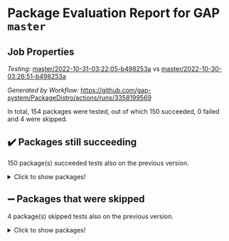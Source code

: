 # Package Evaluation Report for GAP `master`

## Job Properties

*Testing:* [master/2022-10-31-03:22:05-b498253a](https://github.com/gap-system/PackageDistro/blob/data/reports/master/2022-10-31-03:22:05-b498253a) vs [master/2022-10-30-03:26:51-b498253a](https://github.com/gap-system/PackageDistro/blob/data/reports/master/2022-10-30-03:26:51-b498253a)

*Generated by Workflow:* https://github.com/gap-system/PackageDistro/actions/runs/3358199569

In total, 154 packages were tested, out of which 150 succeeded, 0 failed and 4 were skipped.

## :heavy_check_mark: Packages still succeeding

150 package(s) succeeded tests also on the previous version.
<details><summary>Click to show packages!</summary>

- 4ti2interface 2022.09-01 [(success)](https://github.com/gap-system/PackageDistro/actions/runs/3358199569/jobs/5564952901)
- ace 5.6.1 [(success)](https://github.com/gap-system/PackageDistro/actions/runs/3358199569/jobs/5564952961)
- aclib 1.3.2 [(success)](https://github.com/gap-system/PackageDistro/actions/runs/3358199569/jobs/5564953030)
- agt 0.3 [(success)](https://github.com/gap-system/PackageDistro/actions/runs/3358199569/jobs/5564953092)
- alnuth 3.2.1 [(success)](https://github.com/gap-system/PackageDistro/actions/runs/3358199569/jobs/5564953164)
- anupq 3.2.6 [(success)](https://github.com/gap-system/PackageDistro/actions/runs/3358199569/jobs/5564953234)
- atlasrep 2.1.6 [(success)](https://github.com/gap-system/PackageDistro/actions/runs/3358199569/jobs/5564953299)
- autodoc 2022.10.20 [(success)](https://github.com/gap-system/PackageDistro/actions/runs/3358199569/jobs/5564953360)
- automata 1.15 [(success)](https://github.com/gap-system/PackageDistro/actions/runs/3358199569/jobs/5564953446)
- automgrp 1.3.2 [(success)](https://github.com/gap-system/PackageDistro/actions/runs/3358199569/jobs/5564953543)
- autpgrp 1.11 [(success)](https://github.com/gap-system/PackageDistro/actions/runs/3358199569/jobs/5564953616)
- cap 2022.10-08 [(success)](https://github.com/gap-system/PackageDistro/actions/runs/3358199569/jobs/5564953688)
- caratinterface 2.3.4 [(success)](https://github.com/gap-system/PackageDistro/actions/runs/3358199569/jobs/5564953809)
- cddinterface 2022.08.11 [(success)](https://github.com/gap-system/PackageDistro/actions/runs/3358199569/jobs/5564953876)
- circle 1.6.5 [(success)](https://github.com/gap-system/PackageDistro/actions/runs/3358199569/jobs/5564953967)
- classicpres 1.22 [(success)](https://github.com/gap-system/PackageDistro/actions/runs/3358199569/jobs/5564954072)
- cohomolo 1.6.10 [(success)](https://github.com/gap-system/PackageDistro/actions/runs/3358199569/jobs/5564954158)
- congruence 1.2.4 [(success)](https://github.com/gap-system/PackageDistro/actions/runs/3358199569/jobs/5564954234)
- corelg 1.56 [(success)](https://github.com/gap-system/PackageDistro/actions/runs/3358199569/jobs/5564954302)
- crime 1.6 [(success)](https://github.com/gap-system/PackageDistro/actions/runs/3358199569/jobs/5564954393)
- crisp 1.4.5 [(success)](https://github.com/gap-system/PackageDistro/actions/runs/3358199569/jobs/5564954460)
- crypting 0.10.3 [(success)](https://github.com/gap-system/PackageDistro/actions/runs/3358199569/jobs/5564954527)
- cryst 4.1.25 [(success)](https://github.com/gap-system/PackageDistro/actions/runs/3358199569/jobs/5564954595)
- crystcat 1.1.10 [(success)](https://github.com/gap-system/PackageDistro/actions/runs/3358199569/jobs/5564954670)
- ctbllib 1.3.4 [(success)](https://github.com/gap-system/PackageDistro/actions/runs/3358199569/jobs/5564954730)
- cubefree 1.19 [(success)](https://github.com/gap-system/PackageDistro/actions/runs/3358199569/jobs/5564954799)
- curlinterface 2.3.1 [(success)](https://github.com/gap-system/PackageDistro/actions/runs/3358199569/jobs/5564954858)
- cvec 2.7.6 [(success)](https://github.com/gap-system/PackageDistro/actions/runs/3358199569/jobs/5564954946)
- datastructures 0.2.7 [(success)](https://github.com/gap-system/PackageDistro/actions/runs/3358199569/jobs/5564955032)
- deepthought 1.0.6 [(success)](https://github.com/gap-system/PackageDistro/actions/runs/3358199569/jobs/5564955113)
- design 1.7 [(success)](https://github.com/gap-system/PackageDistro/actions/runs/3358199569/jobs/5564955183)
- difsets 2.3.1 [(success)](https://github.com/gap-system/PackageDistro/actions/runs/3358199569/jobs/5564955269)
- digraphs 1.6.0 [(success)](https://github.com/gap-system/PackageDistro/actions/runs/3358199569/jobs/5564955353)
- edim 1.3.6 [(success)](https://github.com/gap-system/PackageDistro/actions/runs/3358199569/jobs/5564955416)
- example 4.3.2 [(success)](https://github.com/gap-system/PackageDistro/actions/runs/3358199569/jobs/5564955476)
- examplesforhomalg 2022.10-01 [(success)](https://github.com/gap-system/PackageDistro/actions/runs/3358199569/jobs/5564955545)
- factint 1.6.3 [(success)](https://github.com/gap-system/PackageDistro/actions/runs/3358199569/jobs/5564955609)
- ferret 1.0.9 [(success)](https://github.com/gap-system/PackageDistro/actions/runs/3358199569/jobs/5564955671)
- fga 1.4.0 [(success)](https://github.com/gap-system/PackageDistro/actions/runs/3358199569/jobs/5564955742)
- fining 1.5.1 [(success)](https://github.com/gap-system/PackageDistro/actions/runs/3358199569/jobs/5564955813)
- float 1.0.3 [(success)](https://github.com/gap-system/PackageDistro/actions/runs/3358199569/jobs/5564955875)
- format 1.4.3 [(success)](https://github.com/gap-system/PackageDistro/actions/runs/3358199569/jobs/5564955944)
- forms 1.2.9 [(success)](https://github.com/gap-system/PackageDistro/actions/runs/3358199569/jobs/5564956014)
- fplsa 1.2.5 [(success)](https://github.com/gap-system/PackageDistro/actions/runs/3358199569/jobs/5564956076)
- fr 2.4.11 [(success)](https://github.com/gap-system/PackageDistro/actions/runs/3358199569/jobs/5564956140)
- francy 1.2.5 [(success)](https://github.com/gap-system/PackageDistro/actions/runs/3358199569/jobs/5564956198)
- fwtree 1.3 [(success)](https://github.com/gap-system/PackageDistro/actions/runs/3358199569/jobs/5564956250)
- gapdoc 1.6.6 [(success)](https://github.com/gap-system/PackageDistro/actions/runs/3358199569/jobs/5564956301)
- gauss 2022.10-01 [(success)](https://github.com/gap-system/PackageDistro/actions/runs/3358199569/jobs/5564956366)
- gaussforhomalg 2022.08-03 [(success)](https://github.com/gap-system/PackageDistro/actions/runs/3358199569/jobs/5564956428)
- gbnp 1.0.5 [(success)](https://github.com/gap-system/PackageDistro/actions/runs/3358199569/jobs/5564956499)
- generalizedmorphismsforcap 2022.09-01 [(success)](https://github.com/gap-system/PackageDistro/actions/runs/3358199569/jobs/5564956561)
- genss 1.6.8 [(success)](https://github.com/gap-system/PackageDistro/actions/runs/3358199569/jobs/5564956619)
- gradedmodules 2022.09-02 [(success)](https://github.com/gap-system/PackageDistro/actions/runs/3358199569/jobs/5564956681)
- gradedringforhomalg 2022.10-01 [(success)](https://github.com/gap-system/PackageDistro/actions/runs/3358199569/jobs/5564956744)
- grape 4.8.5 [(success)](https://github.com/gap-system/PackageDistro/actions/runs/3358199569/jobs/5564956801)
- groupoids 1.71 [(success)](https://github.com/gap-system/PackageDistro/actions/runs/3358199569/jobs/5564956903)
- grpconst 2.6.2 [(success)](https://github.com/gap-system/PackageDistro/actions/runs/3358199569/jobs/5564956971)
- guarana 0.96.3 [(success)](https://github.com/gap-system/PackageDistro/actions/runs/3358199569/jobs/5564957058)
- guava 3.17 [(success)](https://github.com/gap-system/PackageDistro/actions/runs/3358199569/jobs/5564957121)
- hap 1.47 [(success)](https://github.com/gap-system/PackageDistro/actions/runs/3358199569/jobs/5564957198)
- hapcryst 0.1.15 [(success)](https://github.com/gap-system/PackageDistro/actions/runs/3358199569/jobs/5564957277)
- hecke 1.5.3 [(success)](https://github.com/gap-system/PackageDistro/actions/runs/3358199569/jobs/5564957340)
- help 3.5 [(success)](https://github.com/gap-system/PackageDistro/actions/runs/3358199569/jobs/5564957422)
- homalg 2022.08-04 [(success)](https://github.com/gap-system/PackageDistro/actions/runs/3358199569/jobs/5564957485)
- homalgtocas 2022.10-01 [(success)](https://github.com/gap-system/PackageDistro/actions/runs/3358199569/jobs/5564957622)
- idrel 2.44 [(success)](https://github.com/gap-system/PackageDistro/actions/runs/3358199569/jobs/5564957694)
- images 1.3.1 [(success)](https://github.com/gap-system/PackageDistro/actions/runs/3358199569/jobs/5564957801)
- intpic 0.3.0 [(success)](https://github.com/gap-system/PackageDistro/actions/runs/3358199569/jobs/5564957866)
- io 4.8.0 [(success)](https://github.com/gap-system/PackageDistro/actions/runs/3358199569/jobs/5564957939)
- io_forhomalg 2022.09-01 [(success)](https://github.com/gap-system/PackageDistro/actions/runs/3358199569/jobs/5564958016)
- irredsol 1.4.3 [(success)](https://github.com/gap-system/PackageDistro/actions/runs/3358199569/jobs/5564958089)
- json 2.1.1 [(success)](https://github.com/gap-system/PackageDistro/actions/runs/3358199569/jobs/5564958183)
- jupyterkernel 1.4.1 [(success)](https://github.com/gap-system/PackageDistro/actions/runs/3358199569/jobs/5564958266)
- jupyterviz 1.5.6 [(success)](https://github.com/gap-system/PackageDistro/actions/runs/3358199569/jobs/5564958333)
- kan 1.34 [(success)](https://github.com/gap-system/PackageDistro/actions/runs/3358199569/jobs/5564958418)
- kbmag 1.5.10 [(success)](https://github.com/gap-system/PackageDistro/actions/runs/3358199569/jobs/5564958538)
- laguna 3.9.5 [(success)](https://github.com/gap-system/PackageDistro/actions/runs/3358199569/jobs/5564958649)
- liealgdb 2.2.1 [(success)](https://github.com/gap-system/PackageDistro/actions/runs/3358199569/jobs/5564958733)
- liepring 2.8 [(success)](https://github.com/gap-system/PackageDistro/actions/runs/3358199569/jobs/5564958814)
- liering 2.4.2 [(success)](https://github.com/gap-system/PackageDistro/actions/runs/3358199569/jobs/5564958872)
- linearalgebraforcap 2022.10-04 [(success)](https://github.com/gap-system/PackageDistro/actions/runs/3358199569/jobs/5564958946)
- localizeringforhomalg 2022.09-01 [(success)](https://github.com/gap-system/PackageDistro/actions/runs/3358199569/jobs/5564959028)
- loops 3.4.2 [(success)](https://github.com/gap-system/PackageDistro/actions/runs/3358199569/jobs/5564959116)
- lpres 1.0.3 [(success)](https://github.com/gap-system/PackageDistro/actions/runs/3358199569/jobs/5564959190)
- majoranaalgebras 1.5 [(success)](https://github.com/gap-system/PackageDistro/actions/runs/3358199569/jobs/5564959262)
- mapclass 1.4.6 [(success)](https://github.com/gap-system/PackageDistro/actions/runs/3358199569/jobs/5564959343)
- matgrp 0.70 [(success)](https://github.com/gap-system/PackageDistro/actions/runs/3358199569/jobs/5564959464)
- matricesforhomalg 2022.10-06 [(success)](https://github.com/gap-system/PackageDistro/actions/runs/3358199569/jobs/5564959539)
- modisom 2.5.3 [(success)](https://github.com/gap-system/PackageDistro/actions/runs/3358199569/jobs/5564959617)
- modulepresentationsforcap 2022.10-04 [(success)](https://github.com/gap-system/PackageDistro/actions/runs/3358199569/jobs/5564959696)
- modules 2022.09-01 [(success)](https://github.com/gap-system/PackageDistro/actions/runs/3358199569/jobs/5564959773)
- monoidalcategories 2022.10-01 [(success)](https://github.com/gap-system/PackageDistro/actions/runs/3358199569/jobs/5564959863)
- nconvex 2022.09-01 [(success)](https://github.com/gap-system/PackageDistro/actions/runs/3358199569/jobs/5564959940)
- nilmat 1.4.2 [(success)](https://github.com/gap-system/PackageDistro/actions/runs/3358199569/jobs/5564960023)
- nock 1.5 [(success)](https://github.com/gap-system/PackageDistro/actions/runs/3358199569/jobs/5564960099)
- normalizinterface 1.3.4 [(success)](https://github.com/gap-system/PackageDistro/actions/runs/3358199569/jobs/5564960187)
- nq 2.5.9 [(success)](https://github.com/gap-system/PackageDistro/actions/runs/3358199569/jobs/5564960260)
- numericalsgps 1.3.1 [(success)](https://github.com/gap-system/PackageDistro/actions/runs/3358199569/jobs/5564960338)
- openmath 11.5.1 [(success)](https://github.com/gap-system/PackageDistro/actions/runs/3358199569/jobs/5564960449)
- orb 4.9.0 [(success)](https://github.com/gap-system/PackageDistro/actions/runs/3358199569/jobs/5564960522)
- packagemanager 1.3.2 [(success)](https://github.com/gap-system/PackageDistro/actions/runs/3358199569/jobs/5564960591)
- patternclass 2.4.3 [(success)](https://github.com/gap-system/PackageDistro/actions/runs/3358199569/jobs/5564960702)
- permut 2.0.4 [(success)](https://github.com/gap-system/PackageDistro/actions/runs/3358199569/jobs/5564960785)
- polenta 1.3.10 [(success)](https://github.com/gap-system/PackageDistro/actions/runs/3358199569/jobs/5564960887)
- polymaking 0.8.6 [(success)](https://github.com/gap-system/PackageDistro/actions/runs/3358199569/jobs/5564960959)
- primgrp 3.4.2 [(success)](https://github.com/gap-system/PackageDistro/actions/runs/3358199569/jobs/5564961052)
- profiling 2.5.1 [(success)](https://github.com/gap-system/PackageDistro/actions/runs/3358199569/jobs/5564961127)
- qpa 1.34 [(success)](https://github.com/gap-system/PackageDistro/actions/runs/3358199569/jobs/5564961219)
- quagroup 1.8.3 [(success)](https://github.com/gap-system/PackageDistro/actions/runs/3358199569/jobs/5564961345)
- radiroot 2.9 [(success)](https://github.com/gap-system/PackageDistro/actions/runs/3358199569/jobs/5564961410)
- rcwa 4.7.0 [(success)](https://github.com/gap-system/PackageDistro/actions/runs/3358199569/jobs/5564961486)
- rds 1.8 [(success)](https://github.com/gap-system/PackageDistro/actions/runs/3358199569/jobs/5564961579)
- recog 1.4.2 [(success)](https://github.com/gap-system/PackageDistro/actions/runs/3358199569/jobs/5564961655)
- repndecomp 1.2.1 [(success)](https://github.com/gap-system/PackageDistro/actions/runs/3358199569/jobs/5564961747)
- repsn 3.1.0 [(success)](https://github.com/gap-system/PackageDistro/actions/runs/3358199569/jobs/5564961812)
- resclasses 4.7.3 [(success)](https://github.com/gap-system/PackageDistro/actions/runs/3358199569/jobs/5564961885)
- ringsforhomalg 2022.10-02 [(success)](https://github.com/gap-system/PackageDistro/actions/runs/3358199569/jobs/5564961953)
- sco 2022.09-01 [(success)](https://github.com/gap-system/PackageDistro/actions/runs/3358199569/jobs/5564962015)
- scscp 2.3.1 [(success)](https://github.com/gap-system/PackageDistro/actions/runs/3358199569/jobs/5564962080)
- semigroups 5.0.2 [(success)](https://github.com/gap-system/PackageDistro/actions/runs/3358199569/jobs/5564962140)
- sglppow 2.2 [(success)](https://github.com/gap-system/PackageDistro/actions/runs/3358199569/jobs/5564962207)
- sgpviz 0.999.5 [(success)](https://github.com/gap-system/PackageDistro/actions/runs/3358199569/jobs/5564962266)
- simpcomp 2.1.14 [(success)](https://github.com/gap-system/PackageDistro/actions/runs/3358199569/jobs/5564962337)
- singular 2022.09.23 [(success)](https://github.com/gap-system/PackageDistro/actions/runs/3358199569/jobs/5564962413)
- sla 1.5.3 [(success)](https://github.com/gap-system/PackageDistro/actions/runs/3358199569/jobs/5564962483)
- smallgrp 1.5 [(success)](https://github.com/gap-system/PackageDistro/actions/runs/3358199569/jobs/5564962555)
- smallsemi 0.6.13 [(success)](https://github.com/gap-system/PackageDistro/actions/runs/3358199569/jobs/5564962635)
- sonata 2.9.5 [(success)](https://github.com/gap-system/PackageDistro/actions/runs/3358199569/jobs/5564962741)
- sophus 1.27 [(success)](https://github.com/gap-system/PackageDistro/actions/runs/3358199569/jobs/5564962825)
- spinsym 1.5.2 [(success)](https://github.com/gap-system/PackageDistro/actions/runs/3358199569/jobs/5564962931)
- standardff 0.9.4 [(success)](https://github.com/gap-system/PackageDistro/actions/runs/3358199569/jobs/5564963002)
- symbcompcc 1.3.2 [(success)](https://github.com/gap-system/PackageDistro/actions/runs/3358199569/jobs/5564963076)
- thelma 1.3 [(success)](https://github.com/gap-system/PackageDistro/actions/runs/3358199569/jobs/5564963176)
- tomlib 1.2.9 [(success)](https://github.com/gap-system/PackageDistro/actions/runs/3358199569/jobs/5564963261)
- toolsforhomalg 2022.09-08 [(success)](https://github.com/gap-system/PackageDistro/actions/runs/3358199569/jobs/5564963358)
- toric 1.9.5 [(success)](https://github.com/gap-system/PackageDistro/actions/runs/3358199569/jobs/5564963447)
- toricvarieties 2022.07.13 [(success)](https://github.com/gap-system/PackageDistro/actions/runs/3358199569/jobs/5564963554)
- transgrp 3.6.3 [(success)](https://github.com/gap-system/PackageDistro/actions/runs/3358199569/jobs/5564963639)
- ugaly 4.0.3 [(success)](https://github.com/gap-system/PackageDistro/actions/runs/3358199569/jobs/5564963737)
- unipot 1.5 [(success)](https://github.com/gap-system/PackageDistro/actions/runs/3358199569/jobs/5564963852)
- unitlib 4.1.0 [(success)](https://github.com/gap-system/PackageDistro/actions/runs/3358199569/jobs/5564963943)
- utils 0.77 [(success)](https://github.com/gap-system/PackageDistro/actions/runs/3358199569/jobs/5564964033)
- uuid 0.7 [(success)](https://github.com/gap-system/PackageDistro/actions/runs/3358199569/jobs/5564964128)
- walrus 0.9991 [(success)](https://github.com/gap-system/PackageDistro/actions/runs/3358199569/jobs/5564964222)
- wedderga 4.10.2 [(success)](https://github.com/gap-system/PackageDistro/actions/runs/3358199569/jobs/5564964325)
- xmod 2.88 [(success)](https://github.com/gap-system/PackageDistro/actions/runs/3358199569/jobs/5564964429)
- xmodalg 1.22 [(success)](https://github.com/gap-system/PackageDistro/actions/runs/3358199569/jobs/5564964521)
- yangbaxter 0.10.1 [(success)](https://github.com/gap-system/PackageDistro/actions/runs/3358199569/jobs/5564964613)
- zeromqinterface 0.14 [(success)](https://github.com/gap-system/PackageDistro/actions/runs/3358199569/jobs/5564964708)
</details>

## :heavy_minus_sign: Packages that were skipped

4 package(s) skipped tests also on the previous version.
<details><summary>Click to show packages!</summary>

- browse 1.8.18 [(skipped)](https://github.com/gap-system/PackageDistro/actions/runs/3358199569/jobs/5564828970)
- itc 1.5.1 [(skipped)](https://github.com/gap-system/PackageDistro/actions/runs/3358199569/jobs/5564828970)
- polycyclic 2.16 [(skipped)](https://github.com/gap-system/PackageDistro/actions/runs/3358199569/jobs/5564828970)
- xgap 4.31 [(skipped)](https://github.com/gap-system/PackageDistro/actions/runs/3358199569/jobs/5564828970)
</details>


